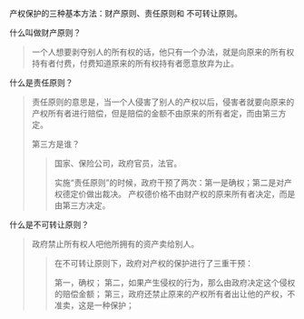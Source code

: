 产权保护的三种基本方法：财产原则、责任原则和 不可转让原则。

什么叫做财产原则？
> 一个人想要剥夺别人的所有权的话，他只有一个办法，就是向原来的所有权持有者付费，付费知道原来的所有权持有者愿意放弃为止。

什么是责任原则？
> 责任原则的意思是，当一个人侵害了别人的产权以后，侵害者就要向原来的产权所有者进行赔偿，但是赔偿的金额不由原来的所有者定，而由第三方定。
> 
> 第三方是谁？
> > 国家、保险公司，政府官员，法官。
> >
> >实施“责任原则”的时候，政府干预了两次：第一是确权；第二是对产权德定价做出裁决。
> >产权德价格不由财产权的原来所有者决定，而是由第三方决定。

什么是不可转让原则？
> 政府禁止所有权人吧他所拥有的资产卖给别人。
> 
> > 在不可转让原则下，政府对产权的保护进行了三重干预：
> > 
> > 第一，确权；
> > 第二，如果产生侵权的行为，那么由政府决定这个侵权的赔偿金额；
> > 第三，政府还禁止原来的产权所有者出让他的产权，不准卖，这是一种保护；



